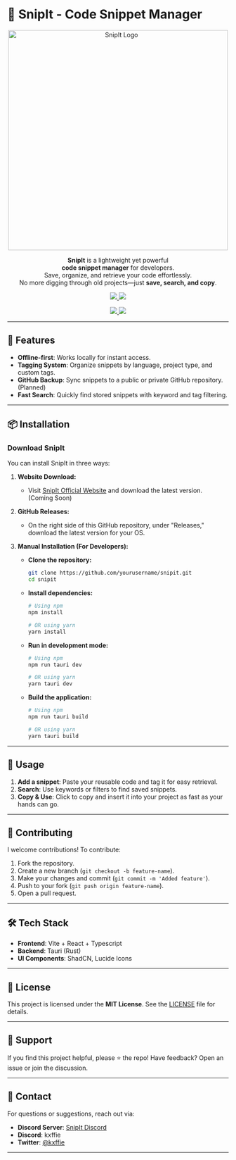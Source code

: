 # 🚀 SnipIt - Code Snippet Manager  

<p align="center">
  <img src="https://github.com/user-attachments/assets/4fbeb719-3a74-43e0-844d-ca4637a10c47" width="500" alt="SnipIt Logo">
</p>

<p align="center">
  <b>SnipIt</b> is a lightweight yet powerful <br> <b>code snippet manager</b> for developers. <br>
  Save, organize, and retrieve your code effortlessly. <br>
  No more digging through old projects—just <b>save, search, and copy</b>.
</p>

<p align="center">
  <a href="https://github.com/kxffie/snipit/releases/latest">
    <img src="https://img.shields.io/github/v/release/kxffie/snipit?label=Latest%20Release&style=for-the-badge&color=blue">
  </a>
  <a href="https://github.com/kxffie/snipit">
    <img src="https://img.shields.io/github/package-json/v/kxffie/snipit?label=Latest%20Version&style=for-the-badge&color=yellow">
  </a>
</p>

<p align="center">
  <a href="https://github.com/kxffie/snipit/releases/latest">
    <img src="https://img.shields.io/badge/⬇️ Download-Release-blue?style=for-the-badge">
  </a>
  <a href="https://discord.gg/srPwBXVF">
    <img src="https://img.shields.io/discord/1336527502105120769?label=Join%20Discord&logo=discord&logoColor=white&color=5865F2&style=for-the-badge">
  </a>
</p>

---

## 🚀 Features

- **Offline-first**: Works locally for instant access.
- **Tagging System**: Organize snippets by language, project type, and custom tags.
- **GitHub Backup**: Sync snippets to a public or private GitHub repository. (Planned)
- **Fast Search**: Quickly find stored snippets with keyword and tag filtering.

---

## 📦 Installation

### Download SnipIt
You can install SnipIt in three ways:

1. **Website Download:**
   - Visit [SnipIt Official Website](https://google.com) and download the latest version. (Coming Soon)

2. **GitHub Releases:**
   - On the right side of this GitHub repository, under "Releases," download the latest version for your OS.

3. **Manual Installation (For Developers):**
   - **Clone the repository:**
     ```sh
     git clone https://github.com/yourusername/snipit.git
     cd snipit
     ```
   - **Install dependencies:**
     ```sh
     # Using npm
     npm install
     
     # OR using yarn
     yarn install
     ```
   - **Run in development mode:**
     ```sh
     # Using npm
     npm run tauri dev
     
     # OR using yarn
     yarn tauri dev
     ```
   - **Build the application:**
     ```sh
     # Using npm
     npm run tauri build
     
     # OR using yarn
     yarn tauri build
     ```

---

## 📖 Usage

1. **Add a snippet**: Paste your reusable code and tag it for easy retrieval.
2. **Search**: Use keywords or filters to find saved snippets.
3. **Copy & Use**: Click to copy and insert it into your project as fast as your hands can go.

---

## 🤝 Contributing

I welcome contributions! To contribute:

1. Fork the repository.
2. Create a new branch (`git checkout -b feature-name`).
3. Make your changes and commit (`git commit -m 'Added feature'`).
4. Push to your fork (`git push origin feature-name`).
5. Open a pull request.

---

## 🛠 Tech Stack

- **Frontend**: Vite + React + Typescript
- **Backend**: Tauri (Rust)
- **UI Components**: ShadCN, Lucide Icons

---

## 📜 License

This project is licensed under the **MIT License**. See the [LICENSE](LICENSE) file for details.

---

## 🌟 Support

If you find this project helpful, please ⭐ the repo! Have feedback? Open an issue or join the discussion.

---

## 📩 Contact

For questions or suggestions, reach out via: 
- **Discord Server**: [SnipIt Discord](https://discord.gg/srPwBXVF)
- **Discord**: kxffie
- **Twitter**: [@kxffie](https://x.com/kxffie)

---
